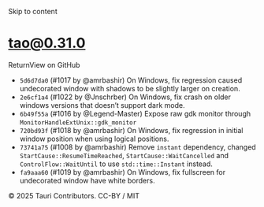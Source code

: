 Skip to content
# tao@0.31.0
ReturnView on GitHub
  * `5d6d7da0` (#1017 by @amrbashir) On Windows, fix regression caused undecorated window with shadows to be slightly larger on creation.
  * `2e6cf1a4` (#1022 by @Jnschrber) On Windows, fix crash on older windows versions that doesn’t support dark mode.
  * `6b49f55a` (#1016 by @Legend-Master) Expose raw gdk monitor through `MonitorHandleExtUnix::gdk_monitor`
  * `720bd93f` (#1018 by @amrbashir) On Windows, fix regression in initial window position when using logical positions.
  * `73741a75` (#1008 by @amrbashir) Remove `instant` dependency, changed `StartCause::ResumeTimeReached`, `StartCause::WaitCancelled` and `ControlFlow::WaitUntil` to use `std::time::Instant` instead.
  * `fa9aaa60` (#1019 by @amrbashir) On Windows, fix fullscreen for undecorated window have white borders.


© 2025 Tauri Contributors. CC-BY / MIT
